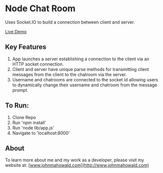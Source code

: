 # Node Chat Room

Uses Socket.IO to build a connection between client and server.

[Live Demo](http://connect-your-world.herokuapp.com/)

## Key Features

1. App launches a server establishing a connection to the client via an HTTP socket connection.
2. Client and server have unique parse methods for transmitting client messages from the client to the chatroom via the server.
3. Username and chatrooms are connected to the socket id allowing users to dynamically change their username and chatroom from the message prompt.

## To Run:
1. Clone Repo
2. Run 'npm install'
3. Run 'node lib/app.js'
4. Navigate to 'localhost:8000'


## About
To learn more about me and my work as a developer, please visit my website at: [www.johnmahowald.com](http://www.johnmahowald.com)
